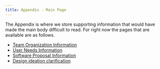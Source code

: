 ```yaml
---
title: Appendix - Main Page
---
```


The Appendix is where we store supporting information that would have made the main body difficult to read. For right now the pages that are available are as follows.

* [Team Organization Information](https://egr304-2025-f-102.github.io/Appendix/App-Team-Org/)
* [User Needs Information](https://egr304-2025-f-102.github.io/Appendix/App-User-Needs/)
* [Software Proposal Information](https://egr304-2025-f-102.github.io/Appendix/App-Software-prop/)
* [Design ideation clarification](https://egr304-2025-f-102.github.io/Appendix/App-Design-Ideation/)
